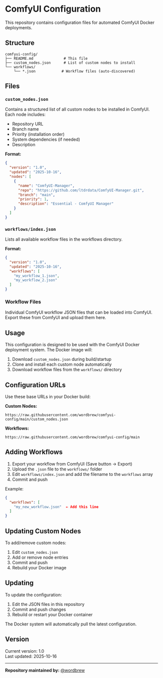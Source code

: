 # ComfyUI Configuration

This repository contains configuration files for automated ComfyUI Docker deployments.

## Structure

```
comfyui-config/
├── README.md              # This file
├── custom_nodes.json      # List of custom nodes to install
└── workflows/
    └── *.json            # Workflow files (auto-discovered)
```

## Files

### `custom_nodes.json`
Contains a structured list of all custom nodes to be installed in ComfyUI. Each node includes:
- Repository URL
- Branch name
- Priority (installation order)
- System dependencies (if needed)
- Description

**Format:**
```json
{
  "version": "1.0",
  "updated": "2025-10-16",
  "nodes": [
    {
      "name": "ComfyUI-Manager",
      "repo": "https://github.com/ltdrdata/ComfyUI-Manager.git",
      "branch": "main",
      "priority": 1,
      "description": "Essential - ComfyUI Manager"
    }
  ]
}
```

### `workflows/index.json`
Lists all available workflow files in the workflows directory.

**Format:**
```json
{
  "version": "1.0",
  "updated": "2025-10-16",
  "workflows": [
    "my_workflow_1.json",
    "my_workflow_2.json"
  ]
}
```

### Workflow Files
Individual ComfyUI workflow JSON files that can be loaded into ComfyUI. Export these from ComfyUI and upload them here.

## Usage

This configuration is designed to be used with the ComfyUI Docker deployment system. The Docker image will:

1. Download `custom_nodes.json` during build/startup
2. Clone and install each custom node automatically
3. Download workflow files from the `workflows/` directory

## Configuration URLs

Use these base URLs in your Docker build:

**Custom Nodes:**
```
https://raw.githubusercontent.com/wordbrew/comfyui-config/main/custom_nodes.json
```

**Workflows:**
```
https://raw.githubusercontent.com/wordbrew/comfyui-config/main
```

## Adding Workflows

1. Export your workflow from ComfyUI (Save button → Export)
2. Upload the `.json` file to the `workflows/` folder
3. Edit `workflows/index.json` and add the filename to the `workflows` array
4. Commit and push

Example:
```json
{
  "workflows": [
    "my_new_workflow.json"  ← Add this line
  ]
}
```

## Updating Custom Nodes

To add/remove custom nodes:
1. Edit `custom_nodes.json`
2. Add or remove node entries
3. Commit and push
4. Rebuild your Docker image

## Updating

To update the configuration:
1. Edit the JSON files in this repository
2. Commit and push changes
3. Rebuild or restart your Docker container

The Docker system will automatically pull the latest configuration.

## Version

Current version: 1.0  
Last updated: 2025-10-16

---

**Repository maintained by:** [@wordbrew](https://github.com/wordbrew)